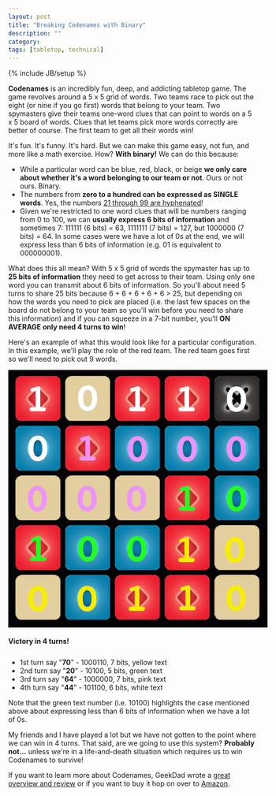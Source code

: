 ```yaml
---
layout: post
title: "Breaking Codenames with Binary"
description: ""
category: 
tags: [tabletop, technical]
---
```

{% include JB/setup %}

**Codenames** is an incredibly fun, deep, and addicting tabletop game. The game revolves around a 5 x 5 grid of words. Two teams race to pick out the eight (or nine if you go first) words that belong to your team. Two spymasters give their teams one-word clues that can point to words on a 5 x 5 board of words. Clues that let teams pick more words correctly are better of course. The first team to get all their words win!

It's fun. It's funny. It's hard. But we can make this game easy, not fun, and more like a math exercise. How? **With binary!** We can do this because:

* While a particular word can be blue, red, black, or beige **we only care about whether it's a word belonging to our team or not**. Ours or not ours. Binary. 
* The numbers from **zero to a hundred can be expressed as SINGLE words**. Yes, the numbers [21 through 99 are hyphenated][3]!
* Given we're restricted to one word clues that will be numbers ranging from 0 to 100, we can **usually express 6 bits of information** and sometimes 7: 111111 (6 bits) = 63, 1111111 (7 bits) = 127, but 1000000 (7 bits) = 64. In some cases were we have a lot of 0s at the end, we will express less than 6 bits of information (e.g. 01 is equivalent to 000000001).

What does this all mean? With 5 x 5 grid of words the spymaster has up to **25 bits of information** they need to get across to their team. Using only one word you can transmit about 6 bits of information. So you'll about need 5 turns to share 25 bits because 6 + 6 + 6 + 6 + 6 > 25, but depending on how the words you need to pick are placed (i.e. the last few spaces on the board do not belong to your team so you'll win before you need to share this information) and if you can squeeze in a 7-bit number, you'll **ON AVERAGE only need 4 turns to win**!

Here's an example of what this would look like for a particular configuration. In this example, we'll play the role of the red team. The red team goes first so we'll need to pick out 9 words. 

<div>
	<img class="rounded-corners" style="max-width: 700px; border: 0px;" src="/assets/images/posts/2016-03-28/codenames.png"/>
	<p class="caption-text" style="line-height: 1.5em; margin-bottom: 24px;"><strong>Victory in 4 turns!</strong></p>
</div>

* 1st turn say "**70**" - 1000110, 7 bits, yellow text
* 2nd turn say "**20**" - 10100, 5 bits, green text
* 3rd turn say "**64**" - 1000000, 7 bits, pink text
* 4th turn say "**44**" - 101100, 6 bits,  white text

Note that the green text number (i.e. 10100) highlights the case mentioned above about expressing less than 6 bits of information when we have a lot of 0s.

My friends and I have played a lot but we have not gotten to the point where we can win in 4 turns. That said, are we going to use this system? **Probably not...** unless we're in a life-and-death situation which requires us to win Codenames to survive!

If you want to learn more about Codenames, GeekDad wrote a [great overview and review][1] or if you want to buy it hop on over to [Amazon][2].

[1]: http://geekdad.com/2015/08/codenames/
[2]: http://www.amazon.com/Czech-Games-00031CGE-Codenames/dp/B014Q1XX9S/
[3]: http://www.grammarly.com/handbook/punctuation/hyphen/11/hyphen-in-compound-numbers/